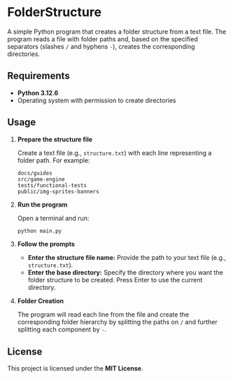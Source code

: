 # FolderStructure
A simple Python program that creates a folder structure from a text file. The program reads a file with folder paths and, based on the specified separators (slashes `/` and hyphens `-`), creates the corresponding directories.

## Requirements

- **Python 3.12.6**
- Operating system with permission to create directories

## Usage

1. **Prepare the structure file**

   Create a text file (e.g., `structure.txt`) with each line representing a folder path. For example:
   ```
   docs/guides               
   src/game-engine           
   tests/functional-tests    
   public/img-sprites-banners 
   ```

2. **Run the program**

   Open a terminal and run:
   ```bash
   python main.py
   ```

3. **Follow the prompts**

   - **Enter the structure file name:** Provide the path to your text file (e.g., `structure.txt`).
   - **Enter the base directory:** Specify the directory where you want the folder structure to be created. Press Enter to use the current directory.

4. **Folder Creation**

   The program will read each line from the file and create the corresponding folder hierarchy by splitting the paths on `/` and further splitting each component by `-`.

## License

This project is licensed under the **MIT License**.
